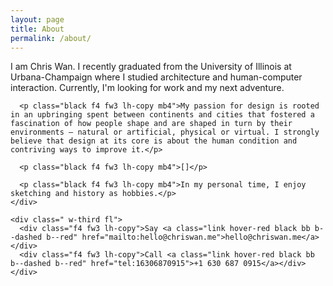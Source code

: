 ```yaml
---
layout: page
title: About
permalink: /about/
---
```


<div class="section">
  <div class="section-content">
    <div class="w-two-thirds fr">
      <p class="f3 fw4 lh-copy mb4 dark-red">I am Chris Wan. I recently graduated from the University of Illinois at Urbana-Champaign where I studied architecture and human-computer interaction. Currently, I'm looking for work and my next adventure.</p>

      <p class="black f4 fw3 lh-copy mb4">My passion for design is rooted in an upbringing spent between continents and cities that fostered a fascination of how people shape and are shaped in turn by their environments — natural or artificial, physical or virtual. I strongly believe that design at its core is about the human condition and contriving ways to improve it.</p>

      <p class="black f4 fw3 lh-copy mb4">[]</p>

      <p class="black f4 fw3 lh-copy mb4">In my personal time, I enjoy sketching and history as hobbies.</p>
    </div>

    <div class=" w-third fl">
      <div class="f4 fw3 lh-copy">Say <a class="link hover-red black bb b--dashed b--red" href="mailto:hello@chriswan.me">hello@chriswan.me</a></div>
      <div class="f4 fw3 lh-copy">Call <a class="link hover-red black bb b--dashed b--red" href="tel:16306870915">+1 630 687 0915</a></div>
    </div>
  </div>
</div>
